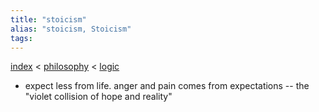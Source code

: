 ```yaml
---
title: "stoicism"
alias: "stoicism, Stoicism"
tags: 
---
```


[index](_index.md) < [philosophy](1-philosophy.md) < [logic](Logic.md)

- expect less from life. anger and pain comes from expectations -- the "violet collision of hope and reality"